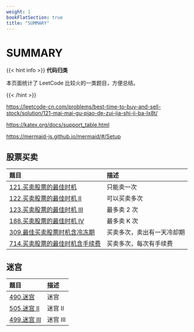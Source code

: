 ```yaml
---
weight: 1
bookFlatSection: true
title: "SUMMARY"
---
```


# SUMMARY

{{< hint info >}}
**代码归类**

本页面统计了 LeetCode 比较火的一类题目，方便总结。

{{< /hint >}}

https://leetcode-cn.com/problems/best-time-to-buy-and-sell-stock/solution/121-mai-mai-gu-piao-de-zui-jia-shi-ji-ba-lx8t/

https://katex.org/docs/support_table.html

https://mermaid-js.github.io/mermaid/#/Setup

## 股票买卖

| 题目                                                             | 描述                       |
| :--------------------------------------------------------------- | :------------------------- |
| [121.买卖股票的最佳时机](/docs/leetcode/0101-0200/0121/)         | 只能卖一次                 |
| [122.买卖股票的最佳时机 II](/docs/leetcode/0101-0200/0122/)      | 可以买卖多次               |
| [123.买卖股票的最佳时机 III](/docs/leetcode/0101-0200/0123/)     | 最多卖 2 次                |
| [188.买卖股票的最佳时机 IV](/docs/leetcode/0101-0200/0188/)      | 最多卖 K 次                |
| [309.最佳买卖股票时机含冷冻期](/docs/leetcode/0301-0400/0309/)   | 买卖多次，卖出有一天冷却期 |
| [714.买卖股票的最佳时机含手续费](/docs/leetcode/0701-0800/0714/) | 买卖多次，每次有手续费     |

## 迷宫

| 题目                                                           | 描述     |
| :------------------------------------------------------------- | :------- |
| [490.迷宫](/docs/leetcode/0401-0500/0490/)                     | 迷宫     |
| [505.迷宫 II](/docs/leetcode/0501-0600/0490/)                  | 迷宫 II  |
| [499.迷宫 III](https://leetcode-cn.com/problems/the-maze-iii/) | 迷宫 III |
